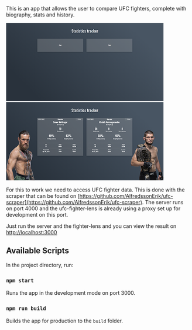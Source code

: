 This is an app that allows the user to compare UFC fighters, complete with biography, stats and history. 

![image1](/image1.png) ![image2](/image2.png)

For this to work we need to access UFC fighter data. This is done with the scraper that can be found on [https://github.com/AlfredssonErik/ufc-scraper](https://github.com/AlfredssonErik/ufc-scraper). The server runs on port 4000 and the ufc-fighter-lens is already using a proxy set up for development on this port.

Just run the server and the fighter-lens and you can view the result on [http://localhost:3000](http://localhost:3000)

## Available Scripts

In the project directory, run:

### `npm start`

Runs the app in the development mode on port 3000.

### `npm run build`

Builds the app for production to the `build` folder.